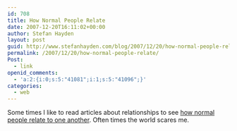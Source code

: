 ```yaml
---
id: 708
title: How Normal People Relate
date: 2007-12-20T16:11:02+00:00
author: Stefan Hayden
layout: post
guid: http://www.stefanhayden.com/blog/2007/12/20/how-normal-people-relate/
permalink: /2007/12/20/how-normal-people-relate/
Post:
  - link
openid_comments:
  - 'a:2:{i:0;s:5:"41081";i:1;s:5:"41096";}'
categories:
  - web
---
```

Some times I like to read articles about relationships to see <a href="http://men.webmd.com/features/11-dont-tell-the-wife-secrets-all-men-keep?print=true">how normal people relate to one another</a>. Often times the world scares me.